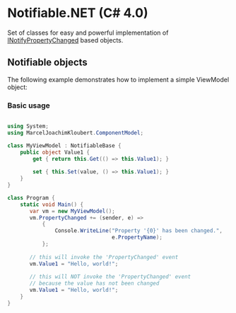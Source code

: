 # Notifiable.NET (C# 4.0)

Set of classes for easy and powerful implementation of [INotifyPropertyChanged](https://msdn.microsoft.com/en-us/library/system.componentmodel.inotifypropertychanged%28v=vs.110%29.aspx) based objects.

## Notifiable objects

The following example demonstrates how to implement a simple ViewModel object:

### Basic usage

```csharp

using System;
using MarcelJoachimKloubert.ComponentModel;

class MyViewModel : NotifiableBase {
    public object Value1 {
        get { return this.Get(() => this.Value1); }
        
        set { this.Set(value, () => this.Value1); }
    }
}

class Program {
    static void Main() {
       var vm = new MyViewModel();
       vm.PropertyChanged += (sender, e) =>
           {
               Console.WriteLine("Property '{0}' has been changed.",
                                 e.PropertyName);
           };
           
       // this will invoke the 'PropertyChanged' event
       vm.Value1 = "Hello, world!";
       
       // this will NOT invoke the 'PropertyChanged' event
       // because the value has not been changed
       vm.Value1 = "Hello, world!";
    }
}

```
